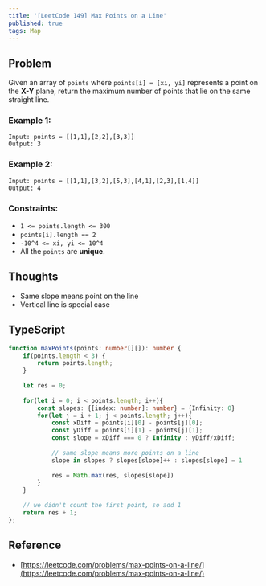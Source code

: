 ```yaml
---
title: '[LeetCode 149] Max Points on a Line'
published: true
tags: Map
---
```


## Problem

Given an array of `points` where `points[i] = [xi, yi]` represents a point on the **X-Y** plane, return the maximum number of points that lie on the same straight line.

### Example 1:

```
Input: points = [[1,1],[2,2],[3,3]]
Output: 3
```

### Example 2:

```
Input: points = [[1,1],[3,2],[5,3],[4,1],[2,3],[1,4]]
Output: 4
```
 
### Constraints:

- `1 <= points.length <= 300`
- `points[i].length == 2`
- `-10^4 <= xi, yi <= 10^4`
- All the `points` are **unique**.

## Thoughts

- Same slope means point on the line
- Vertical line is special case

## TypeScript

```typescript
function maxPoints(points: number[][]): number {
    if(points.length < 3) {
        return points.length;
    }
    
    let res = 0;
    
    for(let i = 0; i < points.length; i++){
        const slopes: {[index: number]: number} = {Infinity: 0}
        for(let j = i + 1; j < points.length; j++){
            const xDiff = points[i][0] - points[j][0];
            const yDiff = points[i][1] - points[j][1];
            const slope = xDiff === 0 ? Infinity : yDiff/xDiff;
            
            // same slope means more points on a line
            slope in slopes ? slopes[slope]++ : slopes[slope] = 1
            
            res = Math.max(res, slopes[slope])
        }
    }
    
    // we didn't count the first point, so add 1
    return res + 1;
};
```

## Reference

- [https://leetcode.com/problems/max-points-on-a-line/](https://leetcode.com/problems/max-points-on-a-line/)